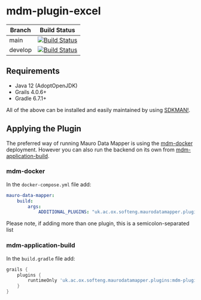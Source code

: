 # mdm-plugin-excel

| Branch | Build Status |
| ------ | ------------ |
| main | [![Build Status](https://jenkins.cs.ox.ac.uk/buildStatus/icon?job=Mauro+Data+Mapper+Plugins%2Fmdm-plugin-excel%2Fmain)](https://jenkins.cs.ox.ac.uk/blue/organizations/jenkins/Mauro%20Data%20Mapper%20Plugins%2Fmdm-plugin-excel/branches) |
| develop | [![Build Status](https://jenkins.cs.ox.ac.uk/buildStatus/icon?job=Mauro+Data+Mapper+Plugins%2Fmdm-plugin-excel%2Fdevelop)](https://jenkins.cs.ox.ac.uk/blue/organizations/jenkins/Mauro%20Data%20Mapper%20Plugins%2Fmdm-plugin-excel/branches) |

## Requirements

* Java 12 (AdoptOpenJDK)
* Grails 4.0.6+
* Gradle 6.7.1+

All of the above can be installed and easily maintained by using [SDKMAN!](https://sdkman.io/install).

## Applying the Plugin

The preferred way of running Mauro Data Mapper is using the [mdm-docker](https://github.com/MauroDataMapper/mdm-docker) deployment. However you can
also run the backend on its own from [mdm-application-build](https://github.com/MauroDataMapper/mdm-application-build).

### mdm-docker

In the `docker-compose.yml` file add:

```yml
mauro-data-mapper:
    build:
        args:
            ADDITIONAL_PLUGINS: "uk.ac.ox.softeng.maurodatamapper.plugins:mdm-plugin-excel:4.0.1"
```

Please note, if adding more than one plugin, this is a semicolon-separated list

### mdm-application-build

In the `build.gradle` file add:

```groovy
grails {
    plugins {
        runtimeOnly 'uk.ac.ox.softeng.maurodatamapper.plugins:mdm-plugin-excel:4.0.1'
    }
}
```
